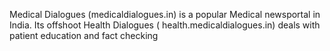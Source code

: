 Medical Dialogues (medicaldialogues.in) is a popular Medical newsportal in India. Its offshoot Health Dialogues ( health.medicaldialogues.in) deals with patient education and fact checking
